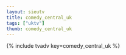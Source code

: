 ```yaml
--- 
layout: sieutv
title: comedy_central_uk
tags: ["uktv"]
thumb: comedy_central_uk
---
```

{% include tvadv key=comedy_central_uk %}
